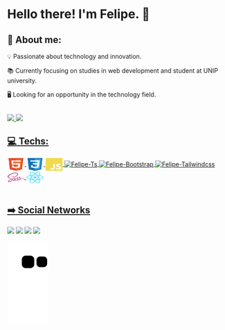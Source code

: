 # Hello there! I'm Felipe. :wave:	

## :rocket:	About me:

:bulb:	 Passionate about technology and innovation.

:books: Currently focusing on studies in web development and student at UNIP university.

:desktop_computer: Looking for an opportunity in the technology field.

</br>
<div >
  <a href="https://github.com/FelipeFama">
  <img height="180em" src="https://github-readme-stats.vercel.app/api?username=FelipeFama&show_icons=true&theme=aura"/>
  <img height="180em" src="https://github-readme-stats.vercel.app/api/top-langs/?username=FelipeFama&layout=compact&langs_count=7&theme=aura"/>
</div>
  
  
 ## :computer: Techs:

  <div>
  <img align="center" alt="Felipe-HTML" height="30" width="40" src="https://raw.githubusercontent.com/devicons/devicon/master/icons/html5/html5-original.svg">
  <img align="center" alt="Felipe-CSS" height="30" width="40" src="https://raw.githubusercontent.com/devicons/devicon/master/icons/css3/css3-original.svg">
  <img align="center" alt="Felipe-Js" height="30" width="40" src="https://raw.githubusercontent.com/devicons/devicon/master/icons/javascript/javascript-plain.svg">
  <img align="center" alt="Felipe-Ts" height="30" width="30" src="https://cdn.jsdelivr.net/gh/devicons/devicon/icons/typescript/typescript-original.svg" />
  <img align="center" alt="Felipe-Bootstrap" height="30" width="40" src="https://cdn.jsdelivr.net/gh/devicons/devicon/icons/bootstrap/bootstrap-original.svg" />
  <img align="center" alt="Felipe-Tailwindcss" height="30" width="40" src="https://cdn.jsdelivr.net/gh/devicons/devicon/icons/tailwindcss/tailwindcss-plain.svg" />
  <img align="center" alt="Felipe-SASS" height="30" width="40" src="https://raw.githubusercontent.com/devicons/devicon/master/icons/sass/sass-original.svg">
  <img align="center" alt="Felipe-REACT" height="30" width="40" src="https://raw.githubusercontent.com/devicons/devicon/master/icons/react/react-original.svg">
 </div>
  </br>
  
  ## :arrow_right: Social Networks 
  <div > 
  <a href="https://www.instagram.com/lipeh.fama.dev/" target="_blank"><img src="https://img.shields.io/badge/-Instagram-%23E4405F?style=for-the-badge&logo=instagram&logoColor=white" target="_blank"></a> 
  <a href="https://www.linkedin.com/in/felipe-fama-595ab7195/" target="_blank"><img src="https://img.shields.io/badge/-LinkedIn-%230077B5?style=for-the-badge&logo=linkedin&logoColor=white" target="_blank"></a>
  <a href="https://discord.com/users/722976706347925515" target="_blank"><img src="https://img.shields.io/badge/Discord-7289DA?style=for-the-badge&logo=discord&logoColor=white" target="_blank"></a> 
  <a href="https://codepen.io/felipefama" target="_blank"><img src="https://img.shields.io/badge/CodePen-000000?style=for-the-badge&logo=CodePen&logoColor=white" target="_blank"></a> 
  
    
  ![Snake animation](https://github.com/FelipeFama/FelipeFama/blob/output/github-contribution-grid-snake.svg)
    
</div>



